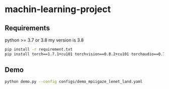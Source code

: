# machin-learning-project

## Requirements
python >= 3.7 or 3.8 my version is 3.8

```bash
pip install -r requirement.txt
pip install torch==1.7.1+cu101 torchvision==0.8.2+cu101 torchaudio==0.7.2 -f https://download.pytorch.org/whl/torch_stable.html
```


## Demo
```bash
python demo.py --config configs/demo_mpiigaze_lenet_land.yaml
```
